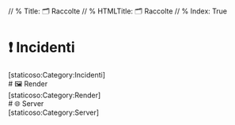 // % Title: 🗂️ Raccolte
// % HTMLTitle: <span class="twa twa-framed-picture"><span>🗂️</span></span> Raccolte
// % Index: True

# <span class="twa twa-framed-picture"><span>❗</span></span> Incidenti
<div><span>[staticoso:Category:Incidenti]</span></div>
# <span class="twa twa-framed-picture"><span>🖼️</span></span> Render
<div><span>[staticoso:Category:Render]</span></div>
# <span class="twa twa-framed-picture"><span>🌐</span></span> Server
<div><span>[staticoso:Category:Server]</span></div>
